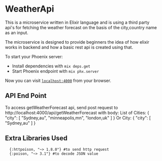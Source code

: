 # WeatherApi

This is a microservice written in Elixir language and is using a third party api's for fetching the weather forecast on the basis of the city,country name as an input.

The microservice is designed to provide beginners the idea of how elixir works in backend and how a basic rest api is created using that.

To start your Phoenix server:

  * Install dependencies with `mix deps.get`
  * Start Phoenix endpoint with `mix phx.server`

Now you can visit [`localhost:4000`](http://localhost:4000) from your browser.


## API End Point
To access getWeatherForecast api, send post request to http://localhost:4000/api/getWeatherForecast with body:
List of Cities:
{
    "city": [
        "Sydney,au",
        "minneapolis,mn",
        "london,uk"
    ]
} 
Or City:
{
    "city": [
        "Sydney,au"
    ]
}

## Extra Libraries Used
      {:httpoison, "~> 1.8.0"} #to send http request
      {:poison, "~> 3.1"} #to decode JSON value

